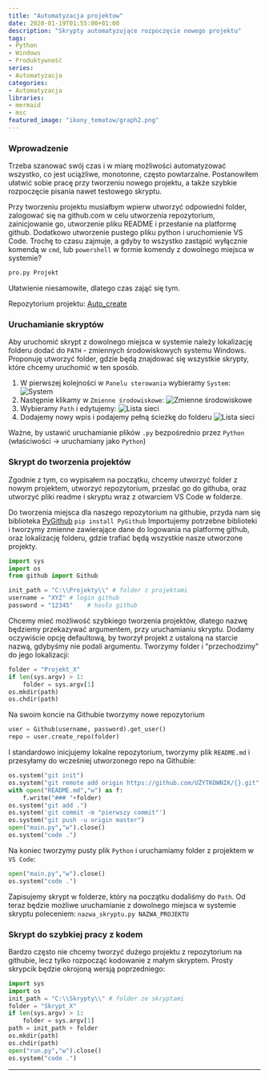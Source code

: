 ```yaml
---
title: "Automatyzacja projektow"
date: 2020-01-19T01:55:00+01:00
description: "Skrypty automatyzujące rozpoczęcie nowego projektu"
tags:
- Python
- Windows
- Produktywność
series:
- Automatyzacja
categories:
- Automatyzacja
libraries:
- mermaid
- msc
featured_image: "ikony_tematow/graph2.png"
---
```

### Wprowadzenie

Trzeba szanować swój czas i w miarę możliwości automatyzować wszystko, co jest uciążliwe, monotonne, często powtarzalne. 
Postanowiłem ułatwić sobie pracę przy tworzeniu nowego projektu, a także szybkie rozpoczęcie pisania nawet testowego skryptu.

Przy tworzeniu projektu musiałbym wpierw utworzyć odpowiedni folder, zalogować się na github.com w celu utworzenia repozytorium, zainicjowanie go, utworzenie pliku README i przesłanie na platformę github. Dodatkowo utworzenie pustego pliku python i uruchomienie VS Code.
Trochę to czasu zajmuje, a gdyby to wszystko zastąpić wyłącznie komendą w `cmd`, lub `powershell` w formie komendy z dowolnego miejsca w systemie?
```bash
pro.py Projekt
```
Ułatwienie niesamowite, dlatego czas zająć się tym.

Repozytorium projektu: [Auto_create](https://github.com/RL89pl/Auto_create)

### Uruchamianie skryptów

Aby uruchomić skrypt z dowolnego miejsca w systemie należy lokalizację folderu dodać do `PATH` - zmiennych środowiskowych systemu Windows.
Proponuję utworzyć folder, gdzie będą znajdować się wszystkie skrypty, które chcemy uruchomić w ten sposób.

1. W pierwszej kolejności w `Panelu sterowania` wybieramy `System`:
![System](/images/scrsht/automatyzacja_projektow/1.PNG) 
2. Następnie klikamy w `Zmienne środowiskowe`:
![Zmienne środowiskowe](/images/scrsht/automatyzacja_projektow/2.PNG) 
3. Wybieramy `Path` i edytujemy:
![Lista sieci](/images/scrsht/automatyzacja_projektow/3.PNG)
4. Dodajemy nowy wpis i podajemy pełną ścieżkę do folderu 
![Lista sieci](/images/scrsht/automatyzacja_projektow/4.PNG) 

Ważne, by ustawić uruchamianie plików `.py` bezpośrednio przez `Python` (właściwości -> uruchamiany jako `Python`)

### Skrypt do tworzenia projektów

Zgodnie z tym, co wypisałem na początku, chcemy utworzyć folder z nowym projektem, utworzyć repozytorium, przesłać go do githuba, 
oraz utworzyć pliki readme i skryptu wraz z otwarciem VS Code w folderze.

Do tworzenia miejsca dla naszego repozytorium na githubie, przyda nam się biblioteka [PyGithub](https://pygithub.readthedocs.io/en/latest/index.html)
`pip install PyGithub`
Importujemy potrzebne biblioteki i tworzymy zmienne zawierające dane do logowania na platformę github, oraz lokalizację folderu, gdzie trafiać będą wszystkie nasze utworzone projekty.
```python
import sys
import os
from github import Github

init_path = "C:\\Projekty\\" # folder z projektami
username = "XYZ" # login github
password = "12345"    # hasło github
```
Chcemy mieć możliwość szybkiego tworzenia projektów, dlatego nazwę będziemy przekazywać argumentem, przy uruchamianiu skryptu. 
Dodamy oczywiście opcję defaultową, by tworzył projekt z ustaloną na starcie nazwą, gdybyśmy nie podali argumentu.
Tworzymy folder i "przechodzimy" do jego lokalizacji:
```python
folder = "Projekt_X"
if len(sys.argv) > 1:
    folder = sys.argv[1]
os.mkdir(path) 
os.chdir(path)
```
Na swoim koncie na Githubie tworzymy nowe repozytorium
```python
user = Github(username, password).get_user()
repo = user.create_repo(folder)
```
I standardowo inicjujemy lokalne repozytorium, tworzymy plik `README.md` i przesyłamy do wcześniej utworzonego repo na Githubie:
```python
os.system("git init")
os.system("git remote add origin https://github.com/UŻYTKOWNIK/{}.git".format(folder))
with open("README.md","w") as f:
    f.write("### "+folder)
os.system("git add .")
os.system('git commit -m "pierwszy commit"')
os.system("git push -u origin master")
open("main.py","w").close()
os.system("code .")
```
Na koniec tworzymy pusty plik `Python` i uruchamiamy folder z projektem w `VS Code`:
```python
open("main.py","w").close()
os.system("code .")
```
Zapisujemy skrypt w folderze, który na początku dodaliśmy do `Path`. 
Od teraz będzie możliwe uruchamianie z dowolnego miejsca w systemie skryptu poleceniem:
`nazwa_skryptu.py NAZWA_PROJEKTU`

### Skrypt do szybkiej pracy z kodem
Bardzo często nie chcemy tworzyć dużego projektu z repozytorium na githubie, 
lecz tylko rozpocząć kodowanie z małym skryptem.
Prosty skrypcik będzie okrojoną wersją poprzedniego:

```python
import sys
import os
init_path = "C:\\Skrypty\\" # folder ze skryptami
folder = "Skrypt_X"
if len(sys.argv) > 1:
    folder = sys.argv[1]
path = init_path + folder
os.mkdir(path) 
os.chdir(path)
open("run.py","w").close()
os.system("code .")
```
---